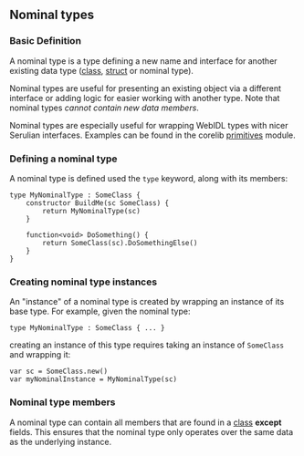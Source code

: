 ## Nominal types

### Basic Definition

A nominal type is a type defining a new name and interface for another existing data type ([class](classes.md), [struct](structs.md) or nominal type).

Nominal types are useful for presenting an existing object via a different interface or adding logic for easier working with another type. Note that nominal types *cannot contain new data members*.

Nominal types are especially useful for wrapping WebIDL types with nicer Serulian interfaces. Examples can be found in the corelib [primitives](https://github.com/Serulian/corelib/blob/master/primitives.seru) module.

### Defining a nominal type

A nominal type is defined used the `type` keyword, along with its members:

```seru
type MyNominalType : SomeClass {
	constructor BuildMe(sc SomeClass) {
		return MyNominalType(sc)
	}

	function<void> DoSomething() {
		return SomeClass(sc).DoSomethingElse()
	}
}
```

### Creating nominal type instances

An "instance" of a nominal type is created by wrapping an instance of its base type. For example, given the nominal type:

```seru
type MyNominalType : SomeClass { ... }
```

creating an instance of this type requires taking an instance of `SomeClass` and wrapping it:

```seru
var sc = SomeClass.new()
var myNominalInstance = MyNominalType(sc)
```

### Nominal type members

A nominal type can contain all members that are found in a [class](class.md) **except** fields. This ensures that the nominal type only operates over the same data as the underlying instance.

